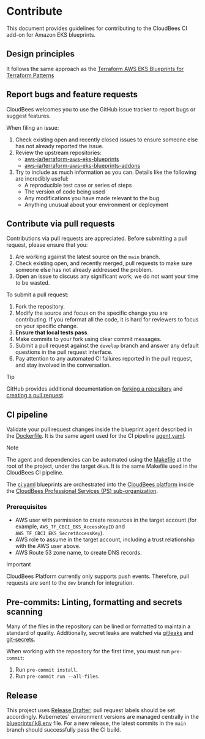 # Contribute

This document provides guidelines for contributing to the CloudBees CI add-on for Amazon EKS blueprints.

## Design principles

It follows the same approach as the [Terraform AWS EKS Blueprints for Terraform Patterns](https://aws-ia.github.io/terraform-aws-eks-blueprints/)

## Report bugs and feature requests

CloudBees welcomes you to use the GitHub issue tracker to report bugs or suggest features.

When filing an issue:

1. Check existing open and recently closed issues to ensure someone else has not already reported the issue.
2. Review the upstream repositories:
   - [aws-ia/terraform-aws-eks-blueprints](https://github.com/aws-ia/terraform-aws-eks-blueprints/issues)
   - [aws-ia/terraform-aws-eks-blueprints-addons](https://github.com/aws-ia/terraform-aws-eks-blueprints-addons/issues)
3. Try to include as much information as you can. Details like the following are incredibly useful:
   - A reproducible test case or series of steps
   - The version of code being used
   - Any modifications you have made relevant to the bug
   - Anything unusual about your environment or deployment

## Contribute via pull requests

Contributions via pull requests are appreciated. Before submitting a pull request, please ensure that you:

1. Are working against the latest source on the `main` branch.
2. Check existing open, and recently merged, pull requests to make sure someone else has not already addressed the problem.
3. Open an issue to discuss any significant work; we do not want your time to be wasted.

To submit a pull request:

1. Fork the repository.
2. Modify the source and focus on the specific change you are contributing. If you reformat all the code, it is hard for reviewers to focus on your specific change.
3. **Ensure that local tests pass**.
4. Make commits to your fork using clear commit messages.
5. Submit a pull request against the `develop` branch and answer any default questions in the pull request interface.
6. Pay attention to any automated CI failures reported in the pull request, and stay involved in the conversation.

>[!TIP]
> GitHub provides additional documentation on [forking a repository](https://help.github.com/articles/fork-a-repo/) and
[creating a pull request](https://help.github.com/articles/creating-a-pull-request/).

## CI pipeline

Validate your pull request changes inside the blueprint agent described in the [Dockerfile](.docker). It is the same agent used for the CI pipeline [agent.yaml](.cloudbees/workflows/agent.yaml).

> [!NOTE]
> The agent and dependencies can be automated using the [Makefile](Makefile) at the root of the project, under the target `dRun`. It is the same Makefile used in the CloudBees CI pipeline.

The [ci.yaml](.cloudbees/workflows/ci.yaml) blueprints are orchestrated into the [CloudBees platform](https://www.cloudbees.com/products/saas-platform) inside the [CloudBees Professional Services (PS) sub-organization](https://cloudbees.io/orgs/cloudbees~professional-services/components/94c50dcf-125e-4767-b9c5-58d6d669a1f6/runs).

### Prerequisites

- AWS user with permission to create resources in the target account (for example, `AWS_TF_CBCI_EKS_AccessKeyID` and `AWS_TF_CBCI_EKS_SecretAccessKey`).
- AWS role to assume in the target account, including a trust relationship with the AWS user above.
- AWS Route 53 zone name, to create DNS records.

> [!IMPORTANT]
> CloudBees Platform currently only supports push events. Therefore, pull requests are sent to the `dev` branch for integration.

## Pre-commits: Linting, formatting and secrets scanning

Many of the files in the repository can be lined or formatted to maintain a standard of quality. Additionally, secret leaks are watched via [gitleaks](https://github.com/zricethezav/gitleaks#pre-commit) and [git-secrets](https://github.com/awslabs/git-secrets).

When working with the repository for the first time, you must run `pre-commit`:

1. Run `pre-commit install`.
2. Run `pre-commit run --all-files`.

## Release

This project uses [Release Drafter](https://github.com/release-drafter/release-drafter); pull request labels should be set accordingly.
Kubernetes' environment versions are managed centrally in the [blueprints/.k8.env](blueprints/.k8s.env) file.
For a new release, the latest commits in the `main` branch should successfully pass the CI build.
